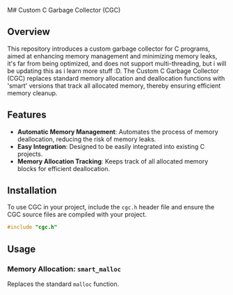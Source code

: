 M# Custom C Garbage Collector (CGC)

## Overview

This repository introduces a custom garbage collector for C programs, aimed at enhancing memory management and minimizing memory leaks, it's far from being optimized, and does not support multi-threading, but i will be updating this as i learn more stuff :D.
 The Custom C Garbage Collector (CGC) replaces standard memory allocation and deallocation functions with 'smart' versions that track all allocated memory, thereby ensuring efficient memory cleanup.

## Features

- **Automatic Memory Management**: Automates the process of memory deallocation, reducing the risk of memory leaks.
- **Easy Integration**: Designed to be easily integrated into existing C projects.
- **Memory Allocation Tracking**: Keeps track of all allocated memory blocks for efficient deallocation.

## Installation

To use CGC in your project, include the `cgc.h` header file and ensure the CGC source files are compiled with your project.

```c
#include "cgc.h"
```
Usage
-----

### Memory Allocation: `smart_malloc`

Replaces the standard `malloc` function.
